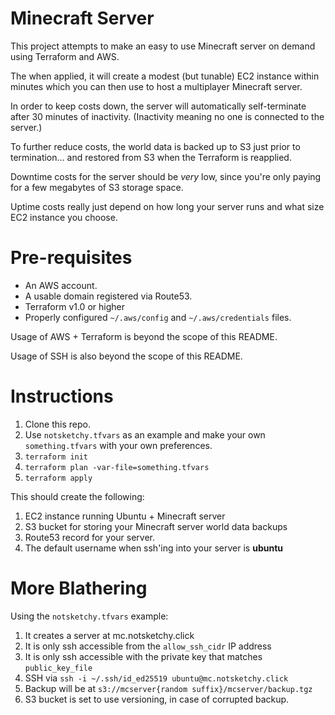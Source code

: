 # Minecraft Server

This project attempts to make an easy to use Minecraft server on demand using Terraform and AWS.

The when applied, it will create a modest (but tunable) EC2 instance within minutes which you can then use
to host a multiplayer Minecraft server.

In order to keep costs down, the server will automatically self-terminate after 30 minutes of inactivity.
(Inactivity meaning no one is connected to the server.)

To further reduce costs, the world data is backed up to S3 just prior to termination... and restored from S3 when the Terraform is reapplied.

Downtime costs for the server should be _very_ low, since you're only paying for a few megabytes of S3 storage space.

Uptime costs really just depend on how long your server runs and what size EC2 instance you choose.

# Pre-requisites

- An AWS account.
- A usable domain registered via Route53.
- Terraform v1.0 or higher
- Properly configured `~/.aws/config` and `~/.aws/credentials` files.

Usage of AWS + Terraform is beyond the scope of this README.

Usage of SSH is also beyond the scope of this README.

# Instructions

1. Clone this repo.
1. Use `notsketchy.tfvars` as an example and make your own `something.tfvars` with your own preferences.
1. `terraform init`
1. `terraform plan -var-file=something.tfvars`
1. `terraform apply`

This should create the following:

1. EC2 instance running Ubuntu + Minecraft server
1. S3 bucket for storing your Minecraft server world data backups
1. Route53 record for your server.
1. The default username when ssh'ing into your server is **ubuntu**

# More Blathering

Using the `notsketchy.tfvars` example:

1. It creates a server at mc.notsketchy.click
1. It is only ssh accessible from the `allow_ssh_cidr` IP address
1. It is only ssh accessible with the private key that matches `public_key_file`
1. SSH via `ssh -i ~/.ssh/id_ed25519 ubuntu@mc.notsketchy.click`
1. Backup will be at `s3://mcserver{random suffix}/mcserver/backup.tgz`
1. S3 bucket is set to use versioning, in case of corrupted backup.

